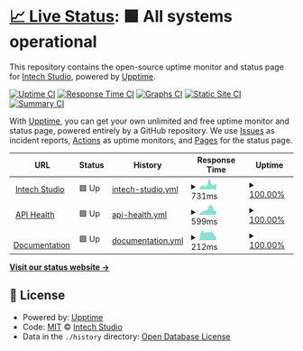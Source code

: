# [📈 Live Status](https://intechstudio.github.io/uptime): <!--live status--> **🟩 All systems operational**

This repository contains the open-source uptime monitor and status page for [Intech Studio](https://intech.studio), powered by [Upptime](https://github.com/upptime/upptime).

[![Uptime CI](https://github.com/intechstudio/uptime/workflows/Uptime%20CI/badge.svg)](https://github.com/intechstudio/uptime/actions?query=workflow%3A%22Uptime+CI%22)
[![Response Time CI](https://github.com/intechstudio/uptime/workflows/Response%20Time%20CI/badge.svg)](https://github.com/intechstudio/uptime/actions?query=workflow%3A%22Response+Time+CI%22)
[![Graphs CI](https://github.com/intechstudio/uptime/workflows/Graphs%20CI/badge.svg)](https://github.com/intechstudio/uptime/actions?query=workflow%3A%22Graphs+CI%22)
[![Static Site CI](https://github.com/intechstudio/uptime/workflows/Static%20Site%20CI/badge.svg)](https://github.com/intechstudio/uptime/actions?query=workflow%3A%22Static+Site+CI%22)
[![Summary CI](https://github.com/intechstudio/uptime/workflows/Summary%20CI/badge.svg)](https://github.com/intechstudio/uptime/actions?query=workflow%3A%22Summary+CI%22)

With [Upptime](https://upptime.js.org), you can get your own unlimited and free uptime monitor and status page, powered entirely by a GitHub repository. We use [Issues](https://github.com/intechstudio/uptime/issues) as incident reports, [Actions](https://github.com/intechstudio/uptime/actions) as uptime monitors, and [Pages](https://intechstudio.github.io/uptime) for the status page.

<!--start: status pages-->
<!-- This summary is generated by Upptime (https://github.com/upptime/upptime) -->
<!-- Do not edit this manually, your changes will be overwritten -->
<!-- prettier-ignore -->
| URL | Status | History | Response Time | Uptime |
| --- | ------ | ------- | ------------- | ------ |
| <img alt="" src="https://icons.duckduckgo.com/ip3/intech.studio.ico" height="13"> [Intech Studio](https://intech.studio/api/health) | 🟩 Up | [intech-studio.yml](https://github.com/intechstudio/uptime/commits/HEAD/history/intech-studio.yml) | <details><summary><img alt="Response time graph" src="./graphs/intech-studio/response-time-week.png" height="20"> 731ms</summary><br><a href="https://intechstudio.github.io/uptime/history/intech-studio"><img alt="Response time 815" src="https://img.shields.io/endpoint?url=https%3A%2F%2Fraw.githubusercontent.com%2Fintechstudio%2Fuptime%2FHEAD%2Fapi%2Fintech-studio%2Fresponse-time.json"></a><br><a href="https://intechstudio.github.io/uptime/history/intech-studio"><img alt="24-hour response time 532" src="https://img.shields.io/endpoint?url=https%3A%2F%2Fraw.githubusercontent.com%2Fintechstudio%2Fuptime%2FHEAD%2Fapi%2Fintech-studio%2Fresponse-time-day.json"></a><br><a href="https://intechstudio.github.io/uptime/history/intech-studio"><img alt="7-day response time 731" src="https://img.shields.io/endpoint?url=https%3A%2F%2Fraw.githubusercontent.com%2Fintechstudio%2Fuptime%2FHEAD%2Fapi%2Fintech-studio%2Fresponse-time-week.json"></a><br><a href="https://intechstudio.github.io/uptime/history/intech-studio"><img alt="30-day response time 586" src="https://img.shields.io/endpoint?url=https%3A%2F%2Fraw.githubusercontent.com%2Fintechstudio%2Fuptime%2FHEAD%2Fapi%2Fintech-studio%2Fresponse-time-month.json"></a><br><a href="https://intechstudio.github.io/uptime/history/intech-studio"><img alt="1-year response time 897" src="https://img.shields.io/endpoint?url=https%3A%2F%2Fraw.githubusercontent.com%2Fintechstudio%2Fuptime%2FHEAD%2Fapi%2Fintech-studio%2Fresponse-time-year.json"></a></details> | <details><summary><a href="https://intechstudio.github.io/uptime/history/intech-studio">100.00%</a></summary><a href="https://intechstudio.github.io/uptime/history/intech-studio"><img alt="All-time uptime 99.75%" src="https://img.shields.io/endpoint?url=https%3A%2F%2Fraw.githubusercontent.com%2Fintechstudio%2Fuptime%2FHEAD%2Fapi%2Fintech-studio%2Fuptime.json"></a><br><a href="https://intechstudio.github.io/uptime/history/intech-studio"><img alt="24-hour uptime 100.00%" src="https://img.shields.io/endpoint?url=https%3A%2F%2Fraw.githubusercontent.com%2Fintechstudio%2Fuptime%2FHEAD%2Fapi%2Fintech-studio%2Fuptime-day.json"></a><br><a href="https://intechstudio.github.io/uptime/history/intech-studio"><img alt="7-day uptime 100.00%" src="https://img.shields.io/endpoint?url=https%3A%2F%2Fraw.githubusercontent.com%2Fintechstudio%2Fuptime%2FHEAD%2Fapi%2Fintech-studio%2Fuptime-week.json"></a><br><a href="https://intechstudio.github.io/uptime/history/intech-studio"><img alt="30-day uptime 100.00%" src="https://img.shields.io/endpoint?url=https%3A%2F%2Fraw.githubusercontent.com%2Fintechstudio%2Fuptime%2FHEAD%2Fapi%2Fintech-studio%2Fuptime-month.json"></a><br><a href="https://intechstudio.github.io/uptime/history/intech-studio"><img alt="1-year uptime 99.87%" src="https://img.shields.io/endpoint?url=https%3A%2F%2Fraw.githubusercontent.com%2Fintechstudio%2Fuptime%2FHEAD%2Fapi%2Fintech-studio%2Fuptime-year.json"></a></details>
| <img alt="" src="https://icons.duckduckgo.com/ip3/hq.intech.studio.ico" height="13"> [API Health](https://hq.intech.studio/healthz) | 🟩 Up | [api-health.yml](https://github.com/intechstudio/uptime/commits/HEAD/history/api-health.yml) | <details><summary><img alt="Response time graph" src="./graphs/api-health/response-time-week.png" height="20"> 599ms</summary><br><a href="https://intechstudio.github.io/uptime/history/api-health"><img alt="Response time 799" src="https://img.shields.io/endpoint?url=https%3A%2F%2Fraw.githubusercontent.com%2Fintechstudio%2Fuptime%2FHEAD%2Fapi%2Fapi-health%2Fresponse-time.json"></a><br><a href="https://intechstudio.github.io/uptime/history/api-health"><img alt="24-hour response time 445" src="https://img.shields.io/endpoint?url=https%3A%2F%2Fraw.githubusercontent.com%2Fintechstudio%2Fuptime%2FHEAD%2Fapi%2Fapi-health%2Fresponse-time-day.json"></a><br><a href="https://intechstudio.github.io/uptime/history/api-health"><img alt="7-day response time 599" src="https://img.shields.io/endpoint?url=https%3A%2F%2Fraw.githubusercontent.com%2Fintechstudio%2Fuptime%2FHEAD%2Fapi%2Fapi-health%2Fresponse-time-week.json"></a><br><a href="https://intechstudio.github.io/uptime/history/api-health"><img alt="30-day response time 538" src="https://img.shields.io/endpoint?url=https%3A%2F%2Fraw.githubusercontent.com%2Fintechstudio%2Fuptime%2FHEAD%2Fapi%2Fapi-health%2Fresponse-time-month.json"></a><br><a href="https://intechstudio.github.io/uptime/history/api-health"><img alt="1-year response time 897" src="https://img.shields.io/endpoint?url=https%3A%2F%2Fraw.githubusercontent.com%2Fintechstudio%2Fuptime%2FHEAD%2Fapi%2Fapi-health%2Fresponse-time-year.json"></a></details> | <details><summary><a href="https://intechstudio.github.io/uptime/history/api-health">100.00%</a></summary><a href="https://intechstudio.github.io/uptime/history/api-health"><img alt="All-time uptime 99.89%" src="https://img.shields.io/endpoint?url=https%3A%2F%2Fraw.githubusercontent.com%2Fintechstudio%2Fuptime%2FHEAD%2Fapi%2Fapi-health%2Fuptime.json"></a><br><a href="https://intechstudio.github.io/uptime/history/api-health"><img alt="24-hour uptime 100.00%" src="https://img.shields.io/endpoint?url=https%3A%2F%2Fraw.githubusercontent.com%2Fintechstudio%2Fuptime%2FHEAD%2Fapi%2Fapi-health%2Fuptime-day.json"></a><br><a href="https://intechstudio.github.io/uptime/history/api-health"><img alt="7-day uptime 100.00%" src="https://img.shields.io/endpoint?url=https%3A%2F%2Fraw.githubusercontent.com%2Fintechstudio%2Fuptime%2FHEAD%2Fapi%2Fapi-health%2Fuptime-week.json"></a><br><a href="https://intechstudio.github.io/uptime/history/api-health"><img alt="30-day uptime 99.78%" src="https://img.shields.io/endpoint?url=https%3A%2F%2Fraw.githubusercontent.com%2Fintechstudio%2Fuptime%2FHEAD%2Fapi%2Fapi-health%2Fuptime-month.json"></a><br><a href="https://intechstudio.github.io/uptime/history/api-health"><img alt="1-year uptime 99.91%" src="https://img.shields.io/endpoint?url=https%3A%2F%2Fraw.githubusercontent.com%2Fintechstudio%2Fuptime%2FHEAD%2Fapi%2Fapi-health%2Fuptime-year.json"></a></details>
| <img alt="" src="https://icons.duckduckgo.com/ip3/grid-documentation.onrender.com.ico" height="13"> [Documentation](https://grid-documentation.onrender.com/) | 🟩 Up | [documentation.yml](https://github.com/intechstudio/uptime/commits/HEAD/history/documentation.yml) | <details><summary><img alt="Response time graph" src="./graphs/documentation/response-time-week.png" height="20"> 212ms</summary><br><a href="https://intechstudio.github.io/uptime/history/documentation"><img alt="Response time 238" src="https://img.shields.io/endpoint?url=https%3A%2F%2Fraw.githubusercontent.com%2Fintechstudio%2Fuptime%2FHEAD%2Fapi%2Fdocumentation%2Fresponse-time.json"></a><br><a href="https://intechstudio.github.io/uptime/history/documentation"><img alt="24-hour response time 247" src="https://img.shields.io/endpoint?url=https%3A%2F%2Fraw.githubusercontent.com%2Fintechstudio%2Fuptime%2FHEAD%2Fapi%2Fdocumentation%2Fresponse-time-day.json"></a><br><a href="https://intechstudio.github.io/uptime/history/documentation"><img alt="7-day response time 212" src="https://img.shields.io/endpoint?url=https%3A%2F%2Fraw.githubusercontent.com%2Fintechstudio%2Fuptime%2FHEAD%2Fapi%2Fdocumentation%2Fresponse-time-week.json"></a><br><a href="https://intechstudio.github.io/uptime/history/documentation"><img alt="30-day response time 217" src="https://img.shields.io/endpoint?url=https%3A%2F%2Fraw.githubusercontent.com%2Fintechstudio%2Fuptime%2FHEAD%2Fapi%2Fdocumentation%2Fresponse-time-month.json"></a><br><a href="https://intechstudio.github.io/uptime/history/documentation"><img alt="1-year response time 239" src="https://img.shields.io/endpoint?url=https%3A%2F%2Fraw.githubusercontent.com%2Fintechstudio%2Fuptime%2FHEAD%2Fapi%2Fdocumentation%2Fresponse-time-year.json"></a></details> | <details><summary><a href="https://intechstudio.github.io/uptime/history/documentation">100.00%</a></summary><a href="https://intechstudio.github.io/uptime/history/documentation"><img alt="All-time uptime 99.99%" src="https://img.shields.io/endpoint?url=https%3A%2F%2Fraw.githubusercontent.com%2Fintechstudio%2Fuptime%2FHEAD%2Fapi%2Fdocumentation%2Fuptime.json"></a><br><a href="https://intechstudio.github.io/uptime/history/documentation"><img alt="24-hour uptime 100.00%" src="https://img.shields.io/endpoint?url=https%3A%2F%2Fraw.githubusercontent.com%2Fintechstudio%2Fuptime%2FHEAD%2Fapi%2Fdocumentation%2Fuptime-day.json"></a><br><a href="https://intechstudio.github.io/uptime/history/documentation"><img alt="7-day uptime 100.00%" src="https://img.shields.io/endpoint?url=https%3A%2F%2Fraw.githubusercontent.com%2Fintechstudio%2Fuptime%2FHEAD%2Fapi%2Fdocumentation%2Fuptime-week.json"></a><br><a href="https://intechstudio.github.io/uptime/history/documentation"><img alt="30-day uptime 100.00%" src="https://img.shields.io/endpoint?url=https%3A%2F%2Fraw.githubusercontent.com%2Fintechstudio%2Fuptime%2FHEAD%2Fapi%2Fdocumentation%2Fuptime-month.json"></a><br><a href="https://intechstudio.github.io/uptime/history/documentation"><img alt="1-year uptime 100.00%" src="https://img.shields.io/endpoint?url=https%3A%2F%2Fraw.githubusercontent.com%2Fintechstudio%2Fuptime%2FHEAD%2Fapi%2Fdocumentation%2Fuptime-year.json"></a></details>

<!--end: status pages-->

[**Visit our status website →**](https://intechstudio.github.io/uptime)

## 📄 License

- Powered by: [Upptime](https://github.com/upptime/upptime)
- Code: [MIT](./LICENSE) © [Intech Studio](https://intech.studio)
- Data in the `./history` directory: [Open Database License](https://opendatacommons.org/licenses/odbl/1-0/)
